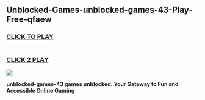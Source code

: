 
## Unblocked-Games-unblocked-games-43-Play-Free-qfaew
<h3>
<a href="https://premium76.site?title=unblocked-games-43&ref=21A">CLICK TO PLAY</a></h3>
<hr>

<h3>
<a href="https://premium76.site?title=unblocked-games-43&ref=21A">CLICK 2 PLAY</a>
  
</h3>

<a href="https://premium76.site?title=unblocked-games-43&ref=21A"><img src="https://clearcache.store/games.png"></a>


**unblocked-games-43 games unblocked: Your Gateway to Fun and Accessible Online Gaming**

